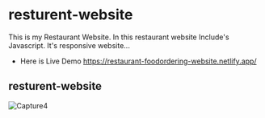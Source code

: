 # resturent-website

This is my Restaurant Website. In this restaurant website Include's Javascript. It's responsive website...

- Here is Live Demo https://restaurant-foodordering-website.netlify.app/

## resturent-website

![Capture4](https://user-images.githubusercontent.com/90317197/162258849-34663e69-8a34-40e5-b7e6-f0234d96d792.JPG)









